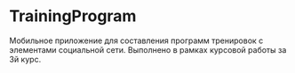 # TrainingProgram
Мобильное приложение для составления программ тренировок с элементами социальной сети. Выполнено в рамках курсовой работы за 3й курс.
